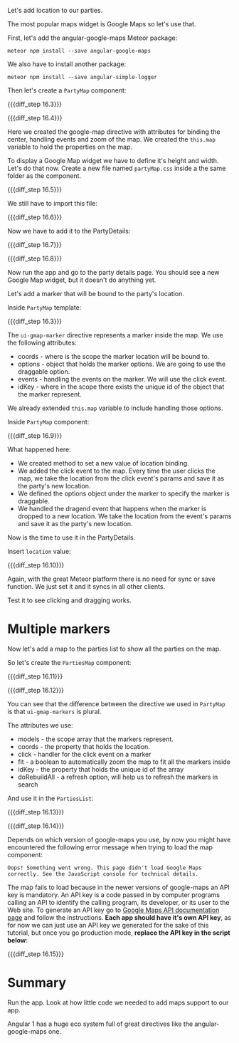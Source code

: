 Let's add location to our parties.

The most popular maps widget is Google Maps so let's use that.

First, let's add the angular-google-maps Meteor package:

    meteor npm install --save angular-google-maps

We also have to install another package:

    meteor npm install --save angular-simple-logger

Then let's create a `PartyMap` component:

{{{diff_step 16.3}}}

{{{diff_step 16.4}}}

Here we created the google-map directive with attributes for binding the center, handling events and zoom of the map.
We created the `this.map` variable to hold the properties on the map.

To display a Google Map widget we have to define it's height and width. Let's do that now.
Create a new file named `partyMap.css` inside a the same folder as the component.

{{{diff_step 16.5}}}

We still have to import this file:

{{{diff_step 16.6}}}

Now we have to add it to the PartyDetails:

{{{diff_step 16.7}}}

{{{diff_step 16.8}}}

Now run the app and go to the party details page. You should see a new Google Map widget, but it doesn't do anything yet.

Let's add a marker that will be bound to the party's location.

Inside `PartyMap` template:

{{{diff_step 16.3}}}

The `ui-gmap-marker` directive represents a marker inside the map. We use the following attributes:

* coords - where is the scope the marker location will be bound to.
* options - object that holds the marker options. We are going to use the draggable option.
* events - handling the events on the marker. We will use the click event.
* idKey - where in the scope there exists the unique id of the object that the marker represent.

We already extended `this.map` variable to include handling those options.

Inside `PartyMap` component:

{{{diff_step 16.9}}}

What happened here:

* We created method to set a new value of location binding.
* We added the click event to the map. Every time the user clicks the map, we take the location from the click event's params and save it as the party's new location.
* We defined the options object under the marker to specify the marker is draggable.
* We handled the dragend event that happens when the marker is dropped to a new location. We take the location from the event's params and save it as the party's new location.

Now is the time to use it in the PartyDetails.

Insert `location` value:

{{{diff_step 16.10}}}

Again, with the great Meteor platform there is no need for sync or save function. We just set it and it syncs in all other clients.

Test it to see clicking and dragging works.

# Multiple markers

Now let's add a map to the parties list to show all the parties on the map.

So let's create the `PartiesMap` component:

{{{diff_step 16.11}}}

{{{diff_step 16.12}}}

You can see that the difference between the directive we used in `PartyMap` is that `ui-gmap-markers` is plural.

The attributes we use:

* models - the scope array that the markers represent.
* coords - the property that holds the location.
* click - handler for the click event on a marker
* fit - a boolean to automatically zoom the map to fit all the markers inside
* idKey - the property that holds the unique id of the array
* doRebuildAll - a refresh option, will help us to refresh the markers in search

And use it in the `PartiesList`:

{{{diff_step 16.13}}}

{{{diff_step 16.14}}}

Depends on which version of google-maps you use, by now you might have encountered the following error message when trying to load the map component:

    Oops! Something went wrong. This page didn't load Google Maps correctly. See the JavaScript console for technical details.

The map fails to load because in the newer versions of google-maps an API key is mandatory. An API key is a code passed in by computer programs calling an API to identify the calling program, its developer, or its user to the Web site. To generate an API key go to [Google Maps API documentation page](https://developers.google.com/maps/documentation/javascript/get-api-key) and follow the instructions. **Each app should have it's own API key**, as for now we can just use an API key we generated for the sake of this tutorial, but once you go production mode, **replace the API key in the script below**:

{{{diff_step 16.15}}}

# Summary

Run the app.  Look at how little code we needed to add maps support to our app.

Angular 1 has a huge eco system full of great directives like the angular-google-maps one.
